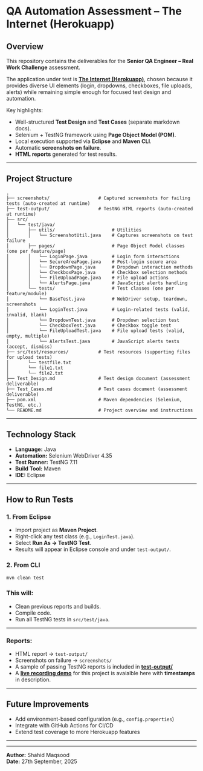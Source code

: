 # QA Automation Assessment – The Internet (Herokuapp)

## Overview
This repository contains the deliverables for the **Senior QA Engineer – Real Work Challenge** assessment.  

The application under test is **[The Internet (Herokuapp)](https://the-internet.herokuapp.com)**, chosen because it provides diverse UI elements (login, dropdowns, checkboxes, file uploads, alerts) while remaining simple enough for focused test design and automation.  

Key highlights:
- Well-structured **Test Design** and **Test Cases** (separate markdown docs).
- Selenium + TestNG framework using **Page Object Model (POM)**.
- Local execution supported via **Eclipse** and **Maven CLI**.
- Automatic **screenshots on failure**.
- **HTML reports** generated for test results.

---

## Project Structure
```plaintext
.
├── screenshots/                  # Captured screenshots for failing tests (auto-created at runtime)
├── test-output/                  # TestNG HTML reports (auto-created at runtime)
├── src/
│   └── test/java/
│       ├── utils/                     # Utilities
│       │   └── ScreenshotUtil.java    # Captures screenshots on test failure
│       ├── pages/                     # Page Object Model classes (one per feature/page)
│       │   └── LoginPage.java         # Login form interactions
│       │   └── SecureAreaPage.java    # Post-login secure area
│       │   └── DropdownPage.java      # Dropdown interaction methods
│       │   └── CheckboxPage.java      # Checkbox selection methods
│       │   └── FileUploadPage.java    # File upload actions
│       │   └── AlertsPage.java        # JavaScript alerts handling
│       └── tests/                     # Test classes (one per feature/module)
│           └── BaseTest.java          # WebDriver setup, teardown, screenshots
│           └── LoginTest.java         # Login-related tests (valid, invalid, blank)
│           └── DropdownTest.java      # Dropdown selection test
│           └── CheckboxTest.java      # Checkbox toggle test
│           └── FileUploadTest.java    # File upload tests (valid, empty, multiple)
│           └── AlertsTest.java        # JavaScript alerts tests (accept, dismiss)
├── src/test/resources/           # Test resources (supporting files for upload tests)
│       └── testfile.txt
│       └── file1.txt
│       └── file2.txt
├── Test_Design.md                # Test design document (assessment deliverable)
├── Test_Cases.md                 # Test cases document (assessment deliverable)
├── pom.xml                       # Maven dependencies (Selenium, TestNG, etc.)
└── README.md                     # Project overview and instructions

```
---

## Technology Stack
- **Language:** Java  
- **Automation:** Selenium WebDriver 4.35  
- **Test Runner:** TestNG 7.11  
- **Build Tool:** Maven  
- **IDE:** Eclipse  

---

## How to Run Tests

### 1. From Eclipse
- Import project as **Maven Project**.  
- Right-click any test class (e.g., `LoginTest.java`).  
- Select **Run As → TestNG Test**.  
- Results will appear in Eclipse console and under `test-output/`.  

### 2. From CLI
```bash
mvn clean test
```
### This will:
- Clean previous reports and builds.  
- Compile code.  
- Run all TestNG tests in `src/test/java`.  

---

### Reports:
- HTML report → `test-output/`  
- Screenshots on failure → `screenshots/`  
- A sample of passing TestNG reports is included in **[test-output/](https://github.com/shahidmaqsoodx/selenium-testng-demo-sparkrock/tree/main/test-output)**
- A **[live recording demo](https://youtu.be/iaWm1FGdow8)** for this project is avaialble here with **timestamps** in description.
---


## Future Improvements
- Add environment-based configuration (e.g., `config.properties`)  
- Integrate with GitHub Actions for CI/CD  
- Extend test coverage to more Herokuapp features  



---
---

 **Author:** Shahid Maqsood  
 **Date:** 27th September, 2025  

